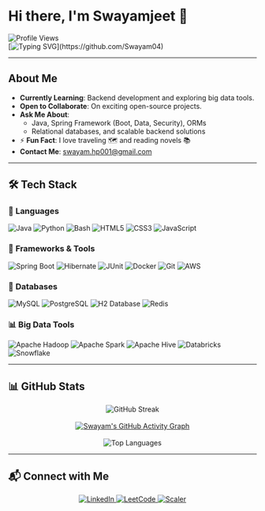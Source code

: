 # Hi there, I'm Swayamjeet 👋  

![Profile Views](https://komarev.com/ghpvc/?username=Swayam04&color=blue)  
[![Typing SVG](https://readme-typing-svg.herokuapp.com?font=Fira+Code&size=22&pause=1000&color=36BCF7&center=true&vCenter=true&width=600&lines=Backend+Developer+|+Big+Data+Explorer;Always+Learning+New+Things!)](https://github.com/Swayam04)

---

## About Me  
- **Currently Learning**: Backend development and exploring big data tools.  
- **Open to Collaborate**: On exciting open-source projects.  
- **Ask Me About**:  
  - Java, Spring Framework (Boot, Data, Security), ORMs  
  - Relational databases, and scalable backend solutions  
- ⚡ **Fun Fact**: I love traveling 🗺️ and reading novels 📚  
- **Contact Me**: [swayam.hp001@gmail.com](mailto:swayam.hp001@gmail.com)  

---

## 🛠️ Tech Stack  

### 🚀 **Languages**  
![Java](https://img.shields.io/badge/Java-%23ED8B00.svg?style=for-the-badge&logo=java&logoColor=white) 
![Python](https://img.shields.io/badge/Python-%233776AB.svg?style=for-the-badge&logo=python&logoColor=white) 
![Bash](https://img.shields.io/badge/Bash-%23121011.svg?style=for-the-badge&logo=gnu-bash&logoColor=white) 
![HTML5](https://img.shields.io/badge/HTML5-%23E34F26.svg?style=for-the-badge&logo=html5&logoColor=white) 
![CSS3](https://img.shields.io/badge/CSS3-%231572B6.svg?style=for-the-badge&logo=css3&logoColor=white) 
![JavaScript](https://img.shields.io/badge/JavaScript-%23F7DF1E.svg?style=for-the-badge&logo=javascript&logoColor=black)  

### 🧰 **Frameworks & Tools**  
![Spring Boot](https://img.shields.io/badge/Spring%20Boot-%236DB33F.svg?style=for-the-badge&logo=spring&logoColor=white) 
![Hibernate](https://img.shields.io/badge/Hibernate-%236DB33F.svg?style=for-the-badge&logo=hibernate&logoColor=white) 
![JUnit](https://img.shields.io/badge/JUnit-%2325A162.svg?style=for-the-badge&logo=junit5&logoColor=white) 
![Docker](https://img.shields.io/badge/Docker-%232496ED.svg?style=for-the-badge&logo=docker&logoColor=white) 
![Git](https://img.shields.io/badge/Git-%23F05032.svg?style=for-the-badge&logo=git&logoColor=white) 
![AWS](https://img.shields.io/badge/AWS-%23FF9900.svg?style=for-the-badge&logo=amazonaws&logoColor=white)  

### 💾 **Databases**  
![MySQL](https://img.shields.io/badge/MySQL-%2300f.svg?style=for-the-badge&logo=mysql&logoColor=white) 
![PostgreSQL](https://img.shields.io/badge/PostgreSQL-%23316192.svg?style=for-the-badge&logo=postgresql&logoColor=white) 
![H2 Database](https://img.shields.io/badge/H2-%2300A4CC.svg?style=for-the-badge&logo=h2&logoColor=white) 
![Redis](https://img.shields.io/badge/Redis-%23DC382D.svg?style=for-the-badge&logo=redis&logoColor=white)  

### 📊 **Big Data Tools**  
![Apache Hadoop](https://img.shields.io/badge/Hadoop-%23FF6C37.svg?style=for-the-badge&logo=apachehadoop&logoColor=white) 
![Apache Spark](https://img.shields.io/badge/Spark-%23E25A1C.svg?style=for-the-badge&logo=apachespark&logoColor=white) 
![Apache Hive](https://img.shields.io/badge/Hive-%23FDEE21.svg?style=for-the-badge&logo=apachehive&logoColor=black) 
![Databricks](https://img.shields.io/badge/Databricks-%23FF3621.svg?style=for-the-badge&logo=databricks&logoColor=white) 
![Snowflake](https://img.shields.io/badge/Snowflake-%2300B5E2.svg?style=for-the-badge&logo=snowflake&logoColor=white)  

---

## 📊 GitHub Stats  

<div align="center">
    <img src="https://github-readme-streak-stats.herokuapp.com/?user=Swayam04&theme=radical" alt="GitHub Streak" />
    <br><br>
    <a href="https://github.com/Swayam04/github-readme-activity-graph">
        <img src="https://github-readme-activity-graph.vercel.app/graph?username=Swayam04&theme=react-dark&hide_border=true" alt="Swayam's GitHub Activity Graph" />
    </a>
    <br><br>
    <img src="https://github-readme-stats.vercel.app/api/top-langs/?username=Swayam04&layout=compact&theme=radical" alt="Top Languages" />
</div>

---

## 📬 Connect with Me  
<div align="center">
    <a href="https://www.linkedin.com/in/swayamjeetp/">
        <img src="https://img.shields.io/badge/LinkedIn-%230077B5.svg?style=for-the-badge&logo=linkedin&logoColor=white" alt="LinkedIn" />
    </a>
    <a href="https://leetcode.com/u/swayam04/">
        <img src="https://img.shields.io/badge/LeetCode-%23FFA116.svg?style=for-the-badge&logo=leetcode&logoColor=black" alt="LeetCode" />
    </a>
    <a href="https://www.scaler.com/academy/profile/2b69097b5018/">
        <img src="https://img.shields.io/badge/Scaler-%2334357E.svg?style=for-the-badge&logo=scaler&logoColor=white" alt="Scaler" />
    </a>
</div>

